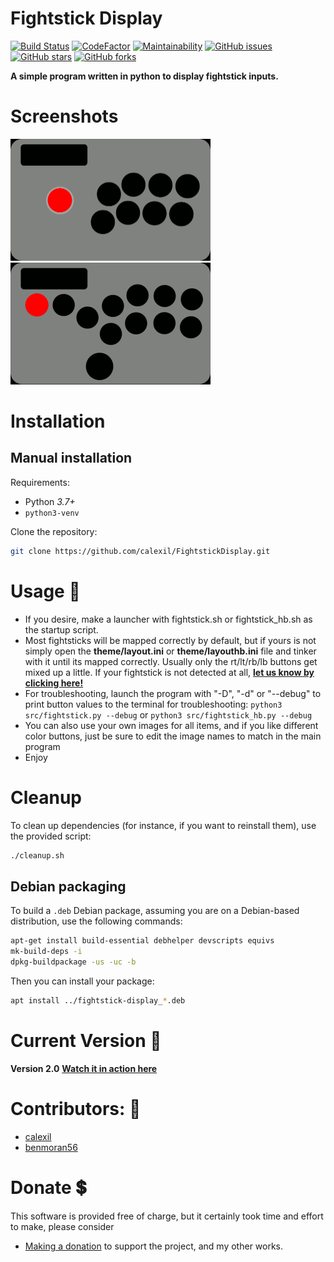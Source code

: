 # Fightstick Display  
[![Build Status](https://github.com/calexil/FightstickDisplay/actions/workflows/python-app.yml/badge.svg)](https://github.com/calexil/FightstickDisplay/actions/workflows/python-app.yml)  [![CodeFactor](https://www.codefactor.io/repository/github/calexil/fightstickdisplay/badge)](https://www.codefactor.io/repository/github/calexil/fightstickdisplay)  [![Maintainability](https://api.codeclimate.com/v1/badges/237a2b5bbbfd21b0c613/maintainability)](https://codeclimate.com/github/calexil/FightstickDisplay/maintainability)  [![GitHub issues](https://img.shields.io/github/issues/calexil/FightstickDisplay.svg)](https://github.com/calexil/FightstickDisplay/issues)  [![GitHub stars](https://img.shields.io/github/stars/calexil/FightstickDisplay.svg)](https://github.com/calexil/FightstickDisplay/stargazers)  [![GitHub forks](https://img.shields.io/github/forks/calexil/FightstickDisplay.svg)](https://github.com/calexil/FightstickDisplay/network) 

**A simple program written in python to display fightstick inputs.** 
# Screenshots
<img src="/theme/fightstick.gif" width="320" height="195"><img src="/theme/fightstickHB.gif" width="320" height="195">

# Installation
## Manual installation
Requirements:
* Python *3.7+*
* `python3-venv`

Clone the repository:
``` bash
git clone https://github.com/calexil/FightstickDisplay.git
```

# Usage 💾
* If you desire, make a launcher with fightstick.sh or fightstick_hb.sh as the startup script.
* Most fightsticks will be mapped correctly by default, but if yours is not
simply open the **theme/layout.ini** or **theme/layouthb.ini** file and tinker with it until its mapped correctly.
Usually only the rt/lt/rb/lb buttons get mixed up a little. If your fightstick is not detected
at all, **[let us know by clicking here!](https://github.com/calexil/FightstickDisplay/issues/new?title=My%20Gamepad%20was%20not%20detected!&body=My%20Gamepad%20Make:%0A%0AMy%20Gamepad%20Model:%0A)**
* For troubleshooting, launch the program with "-D", "-d" or "--debug" to print button values to the terminal for troubleshooting: `python3 src/fightstick.py --debug` or `python3 src/fightstick_hb.py --debug`
* You can also use your own images for all items, and if you like different color buttons, just be sure to edit the image names to match in the main program
* Enjoy

# Cleanup
To clean up dependencies (for instance, if you want to reinstall them), use the
provided script:

```bash
./cleanup.sh
```

## Debian packaging
To build a `.deb` Debian package, assuming you are on a Debian-based
distribution, use the following commands:

```bash
apt-get install build-essential debhelper devscripts equivs
mk-build-deps -i
dpkg-buildpackage -us -uc -b
```

Then you can install your package:

```bash
apt install ../fightstick-display_*.deb
```

# Current Version 📰
**Version 2.0** **[Watch it in action here](https://twitch.tv/calexil)**
# Contributors: :busts_in_silhouette:	
* [calexil](https://github.com/calexil)
* [benmoran56](https://github.com/benmoran56)

# Donate :heavy_dollar_sign:
This software is provided free of charge, but it certainly took time and effort to make, please consider
* [Making a donation](https://calexil.com/#donate) to support the project, and my other works.
